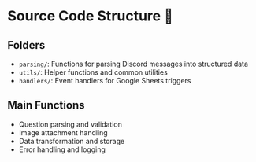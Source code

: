 # Source Code Structure 🔧

## Folders
- `parsing/`: Functions for parsing Discord messages into structured data
- `utils/`: Helper functions and common utilities
- `handlers/`: Event handlers for Google Sheets triggers

## Main Functions
- Question parsing and validation
- Image attachment handling
- Data transformation and storage
- Error handling and logging

